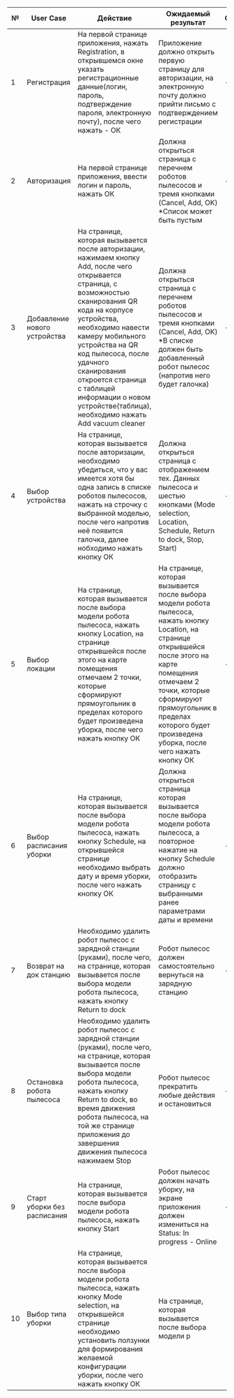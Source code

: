 | № | User Case | Действие | Ожидаемый результат | Соответствие |
|---|-----------|----------|----------------------|--------------|
| 1 | Регистрация | На первой странице приложения, нажать Registration, в открывшемся окне указать регистрационные данные(логин, пароль, подтверждение пароля, электронную почту), после чего нажать - ОК | Приложение должно открыть первую страницу для авторизации, на электронную почту должно прийти письмо с подтверждением регистрации | - |
| 2 | Авторизация | На первой странице приложения, ввести логин и пароль, нажать ОК | Должна открыться страница с перечнем роботов пылесосов и тремя кнопками (Cancel, Add, OK) *Список может быть пустым | - |
| 3 | Добавление нового устройства | На странице, которая вызывается после авторизации, нажимаем кнопку Add, после чего открывается страница, с возможностью сканирования QR кода на корпусе устройства, необходимо навести камеру мобильного устройства на QR код пылесоса, после удачного сканирования откроется страница с таблицей информации о новом устройстве(таблица), необходимо нажать Add vacuum cleaner | Должна открыться страница с перечнем роботов пылесосов и тремя кнопками (Cancel, Add, OK) *В списке должен быть добавленный робот пылесос (напротив него будет галочка) | - |
| 4 | Выбор устройства | На странице, которая вызывается после авторизации, необходимо убедиться, что у вас имеется хотя бы одна запись в списке роботов пылесосов, нажать на строчку с выбранной моделью, после чего напротив неё появится галочка, далее нобходимо нажать кнопку ОК | Должна открыться страница с отображением тех. Данных пылесоса и шестью кнопками (Mode selection, Location, Schedule, Return to dock, Stop, Start) | - |
| 5 | Выбор локации | На странице, которая вызывается после выбора модели робота пылесоса, нажать кнопку Location, на странице открывшейся после этого на карте помещения отмечаем 2 точки, которые сформируют прямоугольник в пределах которого будет произведена уборка, после чего нажать кнопку ОК | На странице, которая вызывается после выбора модели робота пылесоса, нажать кнопку Location, на странице открывшейся после этого на карте помещения отмечаем 2 точки, которые сформируют прямоугольник в пределах которого будет произведена уборка, после чего нажать кнопку ОК | - |
| 6 | Выбор расписания уборки | На странице, которая вызывается после выбора модели робота пылесоса, нажать кнопку Schedule, на открывшейся странице необходимо выбрать дату и время уборки, после чего нажать кнопку ОК | Должна открыться страница которая вызывается после выбора модели робота пылесоса, а повторное нажатие на кнопку Schedule должно отобразить страницу с выбранными ранее параметрами даты и времени | - |
| 7 | Возврат на док станцию | Необходимо удалить робот пылесос с зарядной станции (руками), после чего,  на странице, которая вызывается после выбора модели робота пылесоса, нажать кнопку Return to dock | Робот пылесос должен самостоятельно вернуться на зарядную станцию | - |
| 8 | Остановка робота пылесоса | Необходимо удалить робот пылесос с зарядной станции (руками), после чего,  на странице, которая вызывается после выбора модели робота пылесоса, нажать кнопку Return to dock, во время движения робота пылесоса, на той же странице приложения до завершения движения пылесоса нажимаем Stop | Робот пылесос прекратить любые действия и остановиться | - |
| 9 | Старт уборки без расписания | На странице, которая вызывается после выбора модели робота пылесоса, нажать кнопку Start | Робот пылесос должен начать уборку, на экране приложения должен измениться на Status: In progress - Online | - |
| 10 | Выбор типа уборки | На странице, которая вызывается после выбора модели робота пылесоса, нажать кнопку Mode selection, на открывшейся странице необходимо установить ползунки для формирования желаемой конфигурации уборки, после чего нажать кнопку ОК | На странице, которая вызывается после выбора модели р
